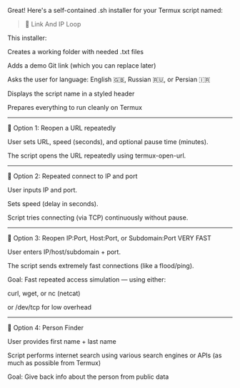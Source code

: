Great! Here's a self-contained .sh installer for your Termux script named:

> 🎯 Link And IP Loop



This installer:

Creates a working folder with needed .txt files

Adds a demo Git link (which you can replace later)

Asks the user for language: English 🇬🇧, Russian 🇷🇺, or Persian 🇮🇷

Displays the script name in a styled header

Prepares everything to run cleanly on Termux


---

🔹 Option 1: Reopen a URL repeatedly

User sets URL, speed (seconds), and optional pause time (minutes).

The script opens the URL repeatedly using termux-open-url.



---

🔹 Option 2: Repeated connect to IP and port

User inputs IP and port.

Sets speed (delay in seconds).

Script tries connecting (via TCP) continuously without pause.



---

🔹 Option 3: Reopen IP:Port, Host:Port, or Subdomain:Port VERY FAST

User enters IP/host/subdomain + port.

The script sends extremely fast connections (like a flood/ping).

Goal: Fast repeated access simulation — using either:

curl, wget, or nc (netcat)

or /dev/tcp for low overhead




---

🔹 Option 4: Person Finder

User provides first name + last name

Script performs internet search using various search engines or APIs (as much as possible from Termux)

Goal: Give back info about the person from public data

